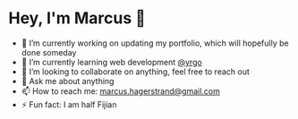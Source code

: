 # Hey, I'm Marcus 👋

- 🔭 I’m currently working on updating my portfolio, which will hopefully be done someday
- 🌱 I’m currently learning web development [@yrgo](https://github.com/yrgo)
- 👯 I’m looking to collaborate on anything, feel free to reach out
- 💬 Ask me about anything
- 📫 How to reach me: marcus.hagerstrand@gmail.com
- ⚡ Fun fact: I am half Fijian
